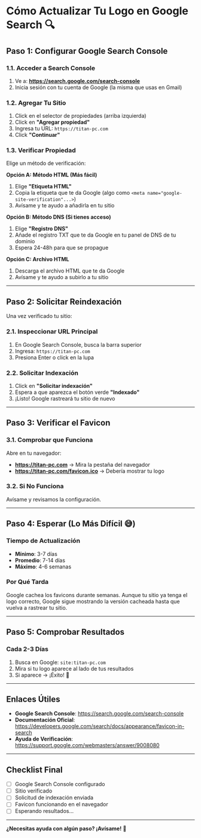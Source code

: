 # Cómo Actualizar Tu Logo en Google Search 🔍

## Paso 1: Configurar Google Search Console

### 1.1. Acceder a Search Console
1. Ve a: **https://search.google.com/search-console**
2. Inicia sesión con tu cuenta de Google (la misma que usas en Gmail)

### 1.2. Agregar Tu Sitio
1. Click en el selector de propiedades (arriba izquierda)
2. Click en **"Agregar propiedad"**
3. Ingresa tu URL: `https://titan-pc.com`
4. Click **"Continuar"**

### 1.3. Verificar Propiedad
Elige un método de verificación:

**Opción A: Método HTML (Más fácil)**
1. Elige **"Etiqueta HTML"**
2. Copia la etiqueta que te da Google (algo como `<meta name="google-site-verification"...>`)
3. Avísame y te ayudo a añadirla en tu sitio

**Opción B: Método DNS (Si tienes acceso)**
1. Elige **"Registro DNS"**
2. Añade el registro TXT que te da Google en tu panel de DNS de tu dominio
3. Espera 24-48h para que se propague

**Opción C: Archivo HTML**
1. Descarga el archivo HTML que te da Google
2. Avísame y te ayudo a subirlo a tu sitio

---

## Paso 2: Solicitar Reindexación

Una vez verificado tu sitio:

### 2.1. Inspeccionar URL Principal
1. En Google Search Console, busca la barra superior
2. Ingresa: `https://titan-pc.com`
3. Presiona Enter o click en la lupa

### 2.2. Solicitar Indexación
1. Click en **"Solicitar indexación"**
2. Espera a que aparezca el botón verde **"Indexado"**
3. ¡Listo! Google rastreará tu sitio de nuevo

---

## Paso 3: Verificar el Favicon

### 3.1. Comprobar que Funciona
Abre en tu navegador:
- **https://titan-pc.com** → Mira la pestaña del navegador
- **https://titan-pc.com/favicon.ico** → Debería mostrar tu logo

### 3.2. Si No Funciona
Avísame y revisamos la configuración.

---

## Paso 4: Esperar (Lo Más Difícil 😅)

### Tiempo de Actualización
- **Mínimo**: 3-7 días
- **Promedio**: 7-14 días  
- **Máximo**: 4-6 semanas

### Por Qué Tarda
Google cachea los favicons durante semanas. Aunque tu sitio ya tenga el logo correcto, Google sigue mostrando la versión cacheada hasta que vuelva a rastrear tu sitio.

---

## Paso 5: Comprobar Resultados

### Cada 2-3 Días
1. Busca en Google: `site:titan-pc.com`
2. Mira si tu logo aparece al lado de tus resultados
3. Si aparece → ¡Éxito! 🎉

---

## Enlaces Útiles

- **Google Search Console**: https://search.google.com/search-console
- **Documentación Oficial**: https://developers.google.com/search/docs/appearance/favicon-in-search
- **Ayuda de Verificación**: https://support.google.com/webmasters/answer/9008080

---

## Checklist Final

- [ ] Google Search Console configurado
- [ ] Sitio verificado
- [ ] Solicitud de indexación enviada
- [ ] Favicon funcionando en el navegador
- [ ] Esperando resultados...

---

**¿Necesitas ayuda con algún paso? ¡Avísame!** 🚀

